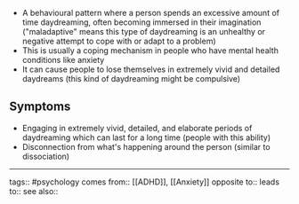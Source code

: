 - A behavioural pattern where a person spends an excessive amount of time daydreaming, often becoming immersed in their imagination ("maladaptive" means this type of daydreaming is an unhealthy or negative attempt to cope with or adapt to a problem)
- This is usually a coping mechanism in people who have mental health conditions like anxiety
- It can cause people to lose themselves in extremely vivid and detailed daydreams (this kind of daydreaming might be compulsive)

## Symptoms
- Engaging in extremely vivid, detailed, and elaborate periods of daydreaming which can last for a long time (people with this ability)
- Disconnection from what's happening around the person (similar to dissociation)

***
tags:: #psychology 
comes from:: [[ADHD]], [[Anxiety]]
opposite to::
leads to::
see also::

